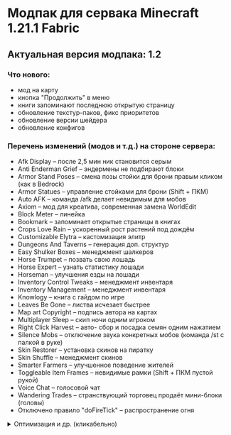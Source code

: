 # Модпак для сервака Minecraft 1.21.1 Fabric

## Актуальная версия модпака: 1.2

### Что нового:
- мод на карту
- кнопка "Продолжить" в меню
- книги запоминают последнюю открытую страницу
- обновление текстур-паков, фикс приоритетов
- обновление версии шейдера
- обновление конфигов

### Перечень изменений (модов и т.д.) на стороне сервера:
- Afk Display – после 2,5 мин ник становится серым
- Anti Enderman Grief – эндермены не подбирают блоки
- Armor Stand Poses – смена позы стойки для брони правым кликом (как в Bedrock)
- Armor Statues – управление стойками для брони (Shift + ПКМ)
- Auto AFK – команда /afk делает невидимым для мобов
- Axiom – мод для креатива, современная замена WorldEdit
- Block Meter – линейка
- Bookmark – запоминает открытые страницы в книгах
- Crops Love Rain – ускоренный рост растений под дождём
- Customizable Elytra – кастомизация элитр
- Dungeons And Taverns – генерация доп. структур
- Easy Shulker Boxes – менеджмент шалкеров
- Horse Trumpet – позвать свою лошадь
- Horse Expert – узнать статистику лошади
- Horseman – улучшения езды на лошади
- Inventory Control Tweaks – менеджмент инвентаря
- Inventory Management – менеджмент инвентаря
- Knowlogy – книга с гайдом по игре
- Leaves Be Gone – листва исчезает быстрее
- Map art Copyright – подпись автора на картах
- Multiplayer Sleep – скип ночи одним игроком
- Right Click Harvest – авто- сбор и посадка семян одним нажатием
- Silence Mobs – отключение звука конкретных мобов (команда /st с палкой в руке)
- Skin Restorer – установка скинов на пиратку
- Skin Shuffle – менеджмент скинов
- Smarter Farmers – улучшенное поведение жителей
- Toggleable Item Frames – невидимые рамки (Shift + ПКМ пустой рукой)
- Voice Chat – голосовой чат
- Wandering Trades – странствующий торговец продаёт мини-блоки (головы)
- Отключено правило "doFireTick" – распространение огня

<details><summary>Оптимизация и др. (кликабельно)</summary>
- Alternate Current – оптимизация редстоуна
- AltX – логгирование IP адресов (т.к. сервер пиратский)
- Clumps – оптимизация сфер опыта
- Easy Auth – пароль для входа на сервер
- Krypton – оптимизация сервера
- Let Me Despawn – разрешает деспаун мобов с предметами
- Lithium – общая оптимизация
- ModernFix – общая оптимизация
- Noisium – оптимизация генерации мира
- Spark – диагностика сервера
- TT20 – имитация отсутствия лагов на сервере
 </details>

